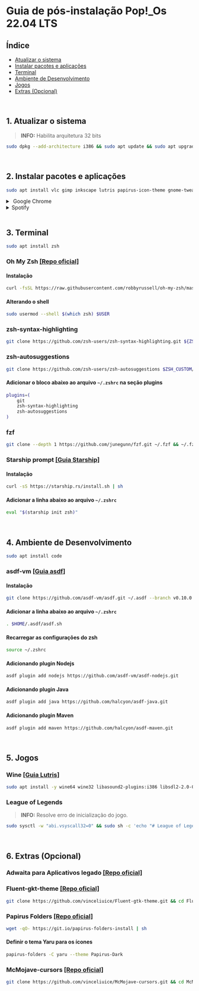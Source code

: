 # Guia de pós-instalação Pop!\_Os 22.04 LTS

## Índice

- [Atualizar o sistema](#1-atualizar-o-sistema)
- [Instalar pacotes e aplicações](#2-instalar-pacotes-e-aplicações)
- [Terminal](#3-terminal)
- [Ambiente de Desenvolvimento](#4-ambiente-de-desenvolvimento)
- [Jogos](#5-jogos)
- [Extras (Opcional)](#6-extras-opcional)

<br/>

## 1. Atualizar o sistema

> **INFO:** Habilita arquitetura 32 bits

```bash
sudo dpkg --add-architecture i386 && sudo apt update && sudo apt upgrade
```

<br/>

## 2. Instalar pacotes e aplicações

```bash
sudo apt install vlc gimp inkscape lutris papirus-icon-theme gnome-tweaks dconf-editor htop gparted neofetch simplescreenrecorder transmission-gtk qt5ct qt5-style-kvantum-themes
```

<details><summary>&nbsp;Google Chrome</summary>

```bash
sudo sh -c 'echo "deb [arch=amd64] http://dl.google.com/linux/chrome/deb/ stable main" >> /etc/apt/sources.list.d/google-chrome.list' && sudo wget -q -O - https://dl.google.com/linux/linux_signing_key.pub | sudo apt-key add - && sudo apt update && sudo apt install google-chrome-stable
```

</details>

<details><summary>Spotify</summary>

```bash
curl -sS https://download.spotify.com/debian/pubkey_5E3C45D7B312C643.gpg | sudo apt-key add - && echo "deb http://repository.spotify.com stable non-free" | sudo tee /etc/apt/sources.list.d/spotify.list && sudo apt update && sudo apt install spotify-client
```

</details>

<br/>

## 3. Terminal

```bash
sudo apt install zsh
```

### Oh My Zsh [[Repo oficial]][ohmyzsh]

#### Instalação

```bash
curl -fsSL https://raw.githubusercontent.com/robbyrussell/oh-my-zsh/master/tools/install.sh | sh; zsh
```

#### Alterando o shell

```bash
sudo usermod --shell $(which zsh) $USER
```

### zsh-syntax-highlighting

```bash
git clone https://github.com/zsh-users/zsh-syntax-highlighting.git ${ZSH_CUSTOM:-~/.oh-my-zsh/custom}/plugins/zsh-syntax-highlighting
```

### zsh-autosuggestions

```bash
git clone https://github.com/zsh-users/zsh-autosuggestions $ZSH_CUSTOM/plugins/zsh-autosuggestions
```

#### Adicionar o bloco abaixo ao arquivo `~/.zshrc` na seção plugins

```bash
plugins=(
    git
    zsh-syntax-highlighting
    zsh-autosuggestions
)
```

### fzf

```bash
git clone --depth 1 https://github.com/junegunn/fzf.git ~/.fzf && ~/.fzf/install
```

### Starship prompt [[Guia Starship]][starship]

#### Instalação

```bash
curl -sS https://starship.rs/install.sh | sh
```

#### Adicionar a linha abaixo ao arquivo `~/.zshrc`

```bash
eval "$(starship init zsh)"
```

<br/>

## 4. Ambiente de Desenvolvimento

```bash
sudo apt install code
```

### asdf-vm [[Guia asdf]][asdfvm]

#### Instalação

```bash
git clone https://github.com/asdf-vm/asdf.git ~/.asdf --branch v0.10.0
```

#### Adicionar a linha abaixo ao arquivo `~/.zshrc`

```bash
. $HOME/.asdf/asdf.sh
```

#### Recarregar as configurações do zsh

```bash
source ~/.zshrc
```

#### Adicionando plugin Nodejs

```bash
asdf plugin add nodejs https://github.com/asdf-vm/asdf-nodejs.git
```

#### Adicionando plugin Java

```bash
asdf plugin add java https://github.com/halcyon/asdf-java.git
```

#### Adicionando plugin Maven

```bash
asdf plugin add maven https://github.com/halcyon/asdf-maven.git
```

<br/>

## 5. Jogos

### Wine [[Guia Lutris]][lutriswinedependencies]

```bash
sudo apt install -y wine64 wine32 libasound2-plugins:i386 libsdl2-2.0-0:i386 libdbus-1-3:i386 libsqlite3-0:i386
```

### League of Legends

> **INFO:** Resolve erro de inicialização do jogo.

```bash
sudo sysctl -w "abi.vsyscall32=0" && sudo sh -c 'echo "# League of Legends\nabi.vsyscall32=0" > /etc/sysctl.d/99-lol.conf'
```

<br/>

## 6. Extras (Opcional)

### Adwaita para Aplicativos legado [[Repo oficial]][adwgtk3]

### Fluent-gkt-theme [[Repo oficial]][fluentgtktheme]

```bash
git clone https://github.com/vinceliuice/Fluent-gtk-theme.git && cd Fluent-gtk-theme && sudo ./install.sh -i arch --tweaks round solid
```

### Papirus Folders [[Repo oficial]][papirusfolders]

```bash
wget -qO- https://git.io/papirus-folders-install | sh
```

#### Definir o tema Yaru para os ícones

```bash
papirus-folders -C yaru --theme Papirus-Dark
```

### McMojave-cursors [[Repo oficial]][mcmojavecursors]

```bash
git clone https://github.com/vinceliuice/McMojave-cursors.git && cd McMojave-cursors && sudo ./install.sh
```

<!-- links -->

[lutriswinedependencies]: https://github.com/lutris/docs/blob/master/WineDependencies.md#ubuntudebianubuntu-derivativesdebian-derivatives
[asdfvm]: https://asdf-vm.com/guide/getting-started.html#_1-install-dependencies
[adwgtk3]: https://github.com/lassekongo83/adw-gtk3
[fluentgtktheme]: https://github.com/vinceliuice/Fluent-gtk-theme
[mcmojavecursors]: https://github.com/vinceliuice/McMojave-cursors
[papirusfolders]: https://github.com/PapirusDevelopmentTeam/papirus-folders
[ohmyzsh]: https://github.com/ohmyzsh/ohmyzsh
[starship]: https://starship.rs/guide/
